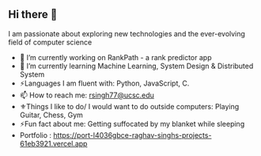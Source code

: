 ## Hi there 👋


I am passionate about exploring new technologies and the ever-evolving field of computer science


- 🔭 I’m currently working on RankPath - a rank predictor app
- 🌱 I’m currently learning Machine Learning, System Design & Distributed System
- ⚡Languages I am fluent with: Python, JavaScript, C.
- 📫 How to reach me: rsingh77@ucsc.edu
- ⚜️Things I like to do/ I would want to do outside computers: Playing Guitar, Chess, Gym
- ⚡Fun fact about me:  Getting suffocated by my blanket while sleeping
-   Portfolio : https://port-l4036gbce-raghav-singhs-projects-61eb3921.vercel.app
